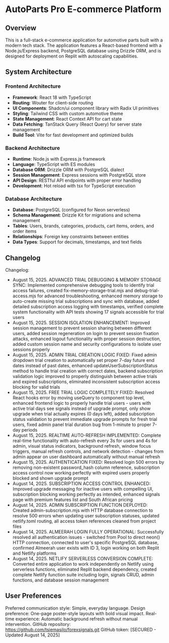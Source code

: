 # AutoParts Pro E-commerce Platform

## Overview

This is a full-stack e-commerce application for automotive parts built with a modern tech stack. The application features a React-based frontend with a Node.js/Express backend, PostgreSQL database using Drizzle ORM, and is designed for deployment on Replit with autoscaling capabilities.

## System Architecture

### Frontend Architecture
- **Framework**: React 18 with TypeScript
- **Routing**: Wouter for client-side routing
- **UI Components**: Shadcn/ui component library with Radix UI primitives
- **Styling**: Tailwind CSS with custom automotive theme
- **State Management**: React Context API for cart state
- **Data Fetching**: TanStack Query (React Query) for server state management
- **Build Tool**: Vite for fast development and optimized builds

### Backend Architecture
- **Runtime**: Node.js with Express.js framework
- **Language**: TypeScript with ES modules
- **Database ORM**: Drizzle ORM with PostgreSQL dialect
- **Session Management**: Express sessions with PostgreSQL store
- **API Design**: RESTful API endpoints with proper error handling
- **Development**: Hot reload with tsx for TypeScript execution

### Database Architecture
- **Database**: PostgreSQL (configured for Neon serverless)
- **Schema Management**: Drizzle Kit for migrations and schema management
- **Tables**: Users, brands, categories, products, cart items, orders, and order items
- **Relationships**: Foreign key constraints between entities
- **Data Types**: Support for decimals, timestamps, and text fields

## Changelog

Changelog:
- August 15, 2025. ADVANCED TRIAL DEBUGGING & MEMORY STORAGE SYNC: Implemented comprehensive debugging tools to identify trial access failures, created fix-memory-storage-trial.mjs and debug-trial-access.mjs for advanced troubleshooting, enhanced memory storage to auto-create missing trial subscriptions and sync with database, added detailed subscription access logging with timestamps, verified complete system functionality with API tests showing 17 signals accessible for trial users
- August 15, 2025. SESSION ISOLATION ENHANCEMENT: Improved session management to prevent session sharing between different users, added session regeneration on login to prevent session fixation attacks, enhanced logout functionality with proper session destruction, added custom session name and security configurations to isolate user sessions properly
- August 15, 2025. ADMIN TRIAL CREATION LOGIC FIXED: Fixed admin dropdown trial creation to automatically set proper 7-day future end dates instead of past dates, enhanced updateUserSubscriptionStatus method to handle trial creation with correct dates, backend subscription validation logic improved to properly distinguish between active trials and expired subscriptions, eliminated inconsistent subscription access blocking for valid trials
- August 15, 2025. FREE TRIAL LOGIC COMPLETELY FIXED: Resolved React hooks error by moving useQuery to component top level, enhanced frontend logic to properly handle trial users - users with active trial days see signals instead of upgrade prompt, only show upgrade when trial actually expires (0 days left), added subscription status validation to prevent immediate upgrade prompts for fresh trial users, fixed admin panel trial duration bug from 1-minute to proper 7-day periods
- August 15, 2025. REALTIME AUTO-REFRESH IMPLEMENTED: Complete real-time functionality with auto-refresh every 3s for users and 4s for admin, visual status indicators, background refresh, window focus triggers, manual refresh controls, and network detection - changes from admin appear on user dashboard automatically without manual refresh
- August 15, 2025. AUTHENTICATION FIXED: Resolved login 500 errors by removing non-existent password_hash column reference, subscription access control now working perfectly with expired users properly blocked and shown upgrade prompt
- August 14, 2025. SUBSCRIPTION ACCESS CONTROL ENHANCED: Improved upgrade messaging for inactive users with compelling UI, subscription blocking working perfectly as intended, enhanced signals page with premium features list and South African pricing
- August 14, 2025. ADMIN SUBSCRIPTION FUNCTION DEPLOYED: Created admin-subscription.mjs with HTTP database connection to resolve 500 errors when updating user subscription statuses, updated netlify.toml routing, all access token references cleaned from project files
- August 14, 2025. ALMEERAH LOGIN FULLY OPERATIONAL: Successfully resolved all authentication issues - switched from Pool to direct neon() HTTP connection, connected to user's specific PostgreSQL database, confirmed Almeerah user exists with ID 3, login working on both Replit and Netlify platforms
- August 14, 2025. NETLIFY SERVERLESS CONVERSION COMPLETE: Converted entire application to work independently on Netlify using serverless functions, eliminated Replit backend dependency, created complete Netlify function suite including login, signals CRUD, admin functions, and database session management

## User Preferences

Preferred communication style: Simple, everyday language.
Design preference: One-page poster-style layouts with bold visual impact.
Real-time experience: Automatic background refresh without manual intervention.
GitHub repository: https://github.com/tsiemasilo/forexsignals.git
GitHub token: [SECURED - Updated August 14, 2025]